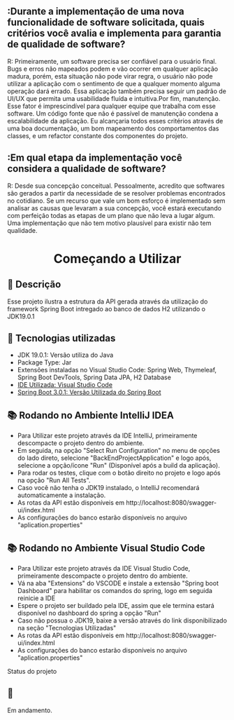 


## :Durante a implementação de uma nova funcionalidade de software solicitada, quais critérios você avalia e implementa para garantia de qualidade de software?
R: Primeiramente, um software precisa ser confiável para o usuário final. Bugs e erros não mapeados podem e vão ocorrer em qualquer aplicação madura, porém, esta situação não pode virar regra, o usuário não pode utilizar a aplicação com o sentimento de que a qualquer momento alguma operação dará errado. Essa aplicação também precisa seguir um padrão de UI/UX que permita uma usabilidade fluída e intuitiva.Por fim, manutenção. Esse fator é imprescindível para qualquer equipe que trabalha com esse software. Um código fonte que não é passível de manutenção condena a escalabilidade da aplicação. Eu alcançaria todos esses critérios através de uma boa documentação, um bom mapeamento dos comportamentos das classes, e um refactor constante dos componentes do projeto.

## :Em qual etapa da implementação você considera a qualidade de software?
R: Desde sua concepção conceitual. Pessoalmente, acredito que softwares são gerados a partir da necessidade de se resolver problemas encontrados no cotidiano. Se um recurso que vale um bom esforço é implementado sem analisar as causas que levaram a sua concepção, você estará executando com perfeição todas as etapas de um plano que não leva a lugar algum. Uma implementação que não tem motivo plausível para existir não tem qualidade.


<h1 align="center">Começando a Utilizar</h1>

## :memo: Descrição
Esse projeto ilustra a estrutura da API gerada através da utilização do framework Spring Boot intregado ao banco de dados H2  utilizando o JDK19.0.1


## :wrench: Tecnologias utilizadas
* JDK 19.0.1: Versão utiliza do Java
* Package Type: Jar
* Extensões instaladas no Visual Studio Code: Spring Web, Thymeleaf, Spring Boot DevTools, Spring Data JPA, H2 Database
* [IDE Utilizada: Visual Studio Code](https://code.visualstudio.com/)
* [Spring Boot 3.0.1: Versão Utilizada do Spring Boot](https://spring.io/projects/spring-boot)


## :books: Rodando no Ambiente IntelliJ IDEA
* Para Utilizar este projeto através da IDE IntelliJ, primeiramente descompacte o projeto dentro do ambiente.
* Em seguida, na opção "Select Run Configuration" no menu de opções do lado direto, selecione "BackEndProjectApplication" e logo após, selecione a opção/ícone "Run"
  (Disponível após a build da aplicação).
* Para rodar os testes, clique com o botão direito no projeto e logo após na opção "Run All Tests".
* Caso você não tenha o JDK19 instalado, o IntelliJ recomendará automaticamente a instalação.
* As rotas da API estão disponíveis em http://localhost:8080/swagger-ui/index.html
* As configurações do banco estarão disponíveis no arquivo "aplication.properties"



## :books: Rodando no Ambiente Visual Studio Code
* Para Utilizar este projeto através da IDE Visual Studio Code, primeiramente descompacte o projeto dentro do ambiente.
* Vá na aba "Extensions" do VSCODE e instale a extensão "Spring boot Dashboard" para habilitar os comandos do spring, logo em seguida reinicie a IDE
* Espere o projeto ser buildado pela IDE, assim que ele termina estará disponível no dashboard do spring a opção "Run"
* Caso não possua o JDK19, baixe a versão através do link disponibilizado na seção "Tecnologias Utilizadas"
* As rotas da API estão disponíveis em http://localhost:8080/swagger-ui/index.html
* As configurações do banco estarão disponíveis no arquivo "aplication.properties"





Status do projeto
## :dart: 
Em andamento. 